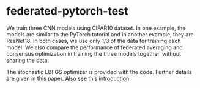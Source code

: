 # federated-pytorch-test
We train three CNN models using CIFAR10 dataset. In one example, the models are similar to the PyTorch tutorial and in another example, they are ResNet18.  In both cases, we use only 1/3 of the data for training each model. We also compare the performance of federated averaging and consensus optimization in training the three models together, without sharing the data.

The stochastic LBFGS optimizer is provided with the code. Further details are given [in this paper](https://ieeexplore.ieee.org/document/8755567). Also see [this introduction](http://sagecal.sourceforge.net/pytorch/index.html).
